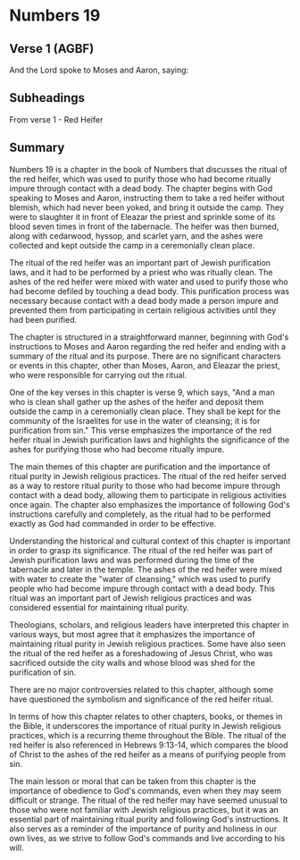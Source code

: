 # Numbers 19

## Verse 1 (AGBF)

And the Lord spoke to Moses and Aaron, saying:

## Subheadings

From verse 1 - Red Heifer

## Summary

Numbers 19 is a chapter in the book of Numbers that discusses the ritual of the red heifer, which was used to purify those who had become ritually impure through contact with a dead body. The chapter begins with God speaking to Moses and Aaron, instructing them to take a red heifer without blemish, which had never been yoked, and bring it outside the camp. They were to slaughter it in front of Eleazar the priest and sprinkle some of its blood seven times in front of the tabernacle. The heifer was then burned, along with cedarwood, hyssop, and scarlet yarn, and the ashes were collected and kept outside the camp in a ceremonially clean place.

The ritual of the red heifer was an important part of Jewish purification laws, and it had to be performed by a priest who was ritually clean. The ashes of the red heifer were mixed with water and used to purify those who had become defiled by touching a dead body. This purification process was necessary because contact with a dead body made a person impure and prevented them from participating in certain religious activities until they had been purified.

The chapter is structured in a straightforward manner, beginning with God's instructions to Moses and Aaron regarding the red heifer and ending with a summary of the ritual and its purpose. There are no significant characters or events in this chapter, other than Moses, Aaron, and Eleazar the priest, who were responsible for carrying out the ritual.

One of the key verses in this chapter is verse 9, which says, "And a man who is clean shall gather up the ashes of the heifer and deposit them outside the camp in a ceremonially clean place. They shall be kept for the community of the Israelites for use in the water of cleansing; it is for purification from sin." This verse emphasizes the importance of the red heifer ritual in Jewish purification laws and highlights the significance of the ashes for purifying those who had become ritually impure.

The main themes of this chapter are purification and the importance of ritual purity in Jewish religious practices. The ritual of the red heifer served as a way to restore ritual purity to those who had become impure through contact with a dead body, allowing them to participate in religious activities once again. The chapter also emphasizes the importance of following God's instructions carefully and completely, as the ritual had to be performed exactly as God had commanded in order to be effective.

Understanding the historical and cultural context of this chapter is important in order to grasp its significance. The ritual of the red heifer was part of Jewish purification laws and was performed during the time of the tabernacle and later in the temple. The ashes of the red heifer were mixed with water to create the "water of cleansing," which was used to purify people who had become impure through contact with a dead body. This ritual was an important part of Jewish religious practices and was considered essential for maintaining ritual purity.

Theologians, scholars, and religious leaders have interpreted this chapter in various ways, but most agree that it emphasizes the importance of maintaining ritual purity in Jewish religious practices. Some have also seen the ritual of the red heifer as a foreshadowing of Jesus Christ, who was sacrificed outside the city walls and whose blood was shed for the purification of sin.

There are no major controversies related to this chapter, although some have questioned the symbolism and significance of the red heifer ritual.

In terms of how this chapter relates to other chapters, books, or themes in the Bible, it underscores the importance of ritual purity in Jewish religious practices, which is a recurring theme throughout the Bible. The ritual of the red heifer is also referenced in Hebrews 9:13-14, which compares the blood of Christ to the ashes of the red heifer as a means of purifying people from sin.

The main lesson or moral that can be taken from this chapter is the importance of obedience to God's commands, even when they may seem difficult or strange. The ritual of the red heifer may have seemed unusual to those who were not familiar with Jewish religious practices, but it was an essential part of maintaining ritual purity and following God's instructions. It also serves as a reminder of the importance of purity and holiness in our own lives, as we strive to follow God's commands and live according to his will.